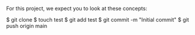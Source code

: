 For this project, we expect you to look at these concepts:

$ git clone <repo>
$ touch test
$ git add test
$ git commit -m "Initial commit"
$ git push origin main
